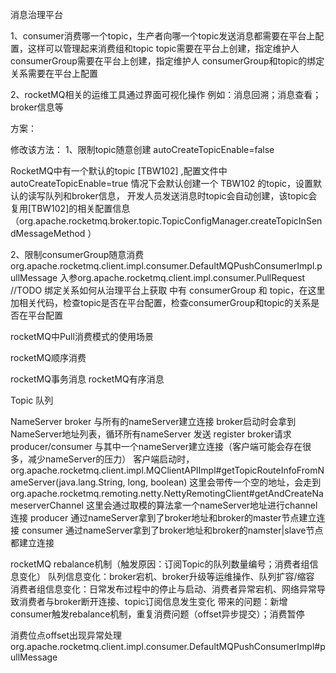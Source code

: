 
消息治理平台

1、consumer消费哪一个topic，生产者向哪一个topic发送消息都需要在平台上配置，这样可以管理起来消费组和topic 
  topic需要在平台上创建，指定维护人
  consumerGroup需要在平台上创建，指定维护人
  consumerGroup和topic的绑定关系需要在平台上配置
  
2、rocketMQ相关的运维工具通过界面可视化操作
  例如：消息回溯；消息查看；broker信息等
  
方案：

修改该方法：
1、限制topic随意创建
   autoCreateTopicEnable=false
   
   RocketMQ中有一个默认的topic [TBW102] ,配置文件中 autoCreateTopicEnable=true 情况下会默认创建一个 TBW102 的topic，设置默认的读写队列和broker信息，
   开发人员发送消息时topic会自动创建，该topic会复用[TBW102]的相关配置信息（org.apache.rocketmq.broker.topic.TopicConfigManager.createTopicInSendMessageMethod ）
   
2、限制consumerGroup随意消费
   org.apache.rocketmq.client.impl.consumer.DefaultMQPushConsumerImpl.pullMessage
   入参org.apache.rocketmq.client.impl.consumer.PullRequest
   //TODO 绑定关系如何从治理平台上获取
   中有 consumerGroup 和 topic，在这里加相关代码，检查topic是否在平台配置，检查consumerGroup和topic的关系是否在平台配置
   
rocketMQ中Pull消费模式的使用场景  
   
rocketMQ顺序消费

rocketMQ事务消息
rocketMQ有序消息

Topic 队列

NameServer
   broker 与所有的nameServer建立连接
     broker启动时会拿到NameServer地址列表，循环所有nameServer 发送 register broker请求
   producer/consumer 与其中一个nameServer建立连接（客户端可能会存在很多，减少nameServer的压力）
     客户端启动时，org.apache.rocketmq.client.impl.MQClientAPIImpl#getTopicRouteInfoFromNameServer(java.lang.String, long, boolean)
     这里会带传一个空的地址，会走到 org.apache.rocketmq.remoting.netty.NettyRemotingClient#getAndCreateNameserverChannel
     这里会通过取模的算法拿一个nameServer地址进行channel连接
     producer 通过nameServer拿到了broker地址和broker的master节点建立连接
     consumer 通过nameServer拿到了broker地址和broker的namster|slave节点都建立连接
     
   

rocketMQ rebalance机制（触发原因：订阅Topic的队列数量编号；消费者组信息变化）
   队列信息变化：broker宕机、broker升级等运维操作、队列扩容/缩容
   消费者组信息变化：日常发布过程中的停止与启动、消费者异常宕机、网络异常导致消费者与broker断开连接、topic订阅信息发生变化
   带来的问题：新增consumer触发rebalance机制，重复消费问题（offset异步提交）；消费暂停

消费位点offset出现异常处理
org.apache.rocketmq.client.impl.consumer.DefaultMQPushConsumerImpl#pullMessage
   
 
  
  
